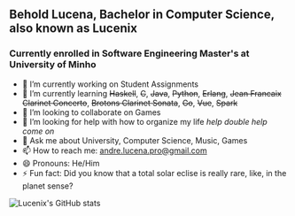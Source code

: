 ## Behold Lucena, Bachelor in Computer Science, also known as Lucenix

### Currently enrolled in Software Engineering Master's at University of Minho

- 🔭 I’m currently working on Student Assignments
- 🌱 I’m currently learning ~~Haskell~~, ~~C~~, ~~Java~~, ~~Python~~, ~~Erlang~~, ~~Jean Francaix Clarinet Concerto~~, ~~Brotons Clarinet Sonata~~, ~~Go~~, ~~Vue~~, ~~Spark~~
- 👯 I’m looking to collaborate on Games
- 🤔 I’m looking for help with how to organize my life *help* *double help come on*
- 💬 Ask me about University, Computer Science, Music, Games
- 📫 How to reach me: andre.lucena.pro@gmail.com
- 😄 Pronouns: He/Him
- ⚡ Fun fact: Did you know that a total solar eclise is really rare, like, in the planet sense?

![Lucenix's GitHub stats](https://github-readme-stats.vercel.app/api/top-langs/?username=lucenix&theme=blue-green)
